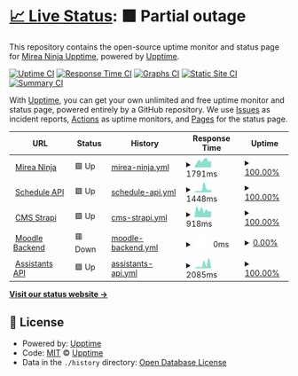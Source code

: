 # [📈 Live Status](https://mirea-ninja.github.io/upptime/): <!--live status--> **🟧 Partial outage**

This repository contains the open-source uptime monitor and status page for [Mirea Ninja Upptime](https://mirea-ninja.github.io/upptime/), powered by [Upptime](https://github.com/upptime/upptime).

[![Uptime CI](https://github.com/mirea-ninja/upptime/workflows/Uptime%20CI/badge.svg)](https://github.com/mirea-ninja/upptime/actions?query=workflow%3A%22Uptime+CI%22)
[![Response Time CI](https://github.com/mirea-ninja/upptime/workflows/Response%20Time%20CI/badge.svg)](https://github.com/mirea-ninja/upptime/actions?query=workflow%3A%22Response+Time+CI%22)
[![Graphs CI](https://github.com/mirea-ninja/upptime/workflows/Graphs%20CI/badge.svg)](https://github.com/mirea-ninja/upptime/actions?query=workflow%3A%22Graphs+CI%22)
[![Static Site CI](https://github.com/mirea-ninja/upptime/workflows/Static%20Site%20CI/badge.svg)](https://github.com/mirea-ninja/upptime/actions?query=workflow%3A%22Static+Site+CI%22)
[![Summary CI](https://github.com/mirea-ninja/upptime/workflows/Summary%20CI/badge.svg)](https://github.com/mirea-ninja/upptime/actions?query=workflow%3A%22Summary+CI%22)

With [Upptime](https://upptime.js.org), you can get your own unlimited and free uptime monitor and status page, powered entirely by a GitHub repository. We use [Issues](https://github.com/mirea-ninja/upptime/issues) as incident reports, [Actions](https://github.com/mirea-ninja/upptime/actions) as uptime monitors, and [Pages](https://mirea-ninja.github.io/upptime) for the status page.

<!--start: status pages-->
<!-- This summary is generated by Upptime (https://github.com/upptime/upptime) -->
<!-- Do not edit this manually, your changes will be overwritten -->
<!-- prettier-ignore -->
| URL | Status | History | Response Time | Uptime |
| --- | ------ | ------- | ------------- | ------ |
| <img alt="" src="https://favicons.githubusercontent.com/mirea.ninja" height="13"> [Mirea Ninja](https://mirea.ninja/) | 🟩 Up | [mirea-ninja.yml](https://github.com/mirea-ninja/upptime/commits/HEAD/history/mirea-ninja.yml) | <details><summary><img alt="Response time graph" src="./graphs/mirea-ninja/response-time-week.png" height="20"> 1791ms</summary><br><a href="https://mirea-ninja.github.io/upptime/history/mirea-ninja"><img alt="Response time 1438" src="https://img.shields.io/endpoint?url=https%3A%2F%2Fraw.githubusercontent.com%2Fmirea-ninja%2Fupptime%2FHEAD%2Fapi%2Fmirea-ninja%2Fresponse-time.json"></a><br><a href="https://mirea-ninja.github.io/upptime/history/mirea-ninja"><img alt="24-hour response time 1852" src="https://img.shields.io/endpoint?url=https%3A%2F%2Fraw.githubusercontent.com%2Fmirea-ninja%2Fupptime%2FHEAD%2Fapi%2Fmirea-ninja%2Fresponse-time-day.json"></a><br><a href="https://mirea-ninja.github.io/upptime/history/mirea-ninja"><img alt="7-day response time 1791" src="https://img.shields.io/endpoint?url=https%3A%2F%2Fraw.githubusercontent.com%2Fmirea-ninja%2Fupptime%2FHEAD%2Fapi%2Fmirea-ninja%2Fresponse-time-week.json"></a><br><a href="https://mirea-ninja.github.io/upptime/history/mirea-ninja"><img alt="30-day response time 1491" src="https://img.shields.io/endpoint?url=https%3A%2F%2Fraw.githubusercontent.com%2Fmirea-ninja%2Fupptime%2FHEAD%2Fapi%2Fmirea-ninja%2Fresponse-time-month.json"></a><br><a href="https://mirea-ninja.github.io/upptime/history/mirea-ninja"><img alt="1-year response time 1438" src="https://img.shields.io/endpoint?url=https%3A%2F%2Fraw.githubusercontent.com%2Fmirea-ninja%2Fupptime%2FHEAD%2Fapi%2Fmirea-ninja%2Fresponse-time-year.json"></a></details> | <details><summary><a href="https://mirea-ninja.github.io/upptime/history/mirea-ninja">100.00%</a></summary><a href="https://mirea-ninja.github.io/upptime/history/mirea-ninja"><img alt="All-time uptime 99.90%" src="https://img.shields.io/endpoint?url=https%3A%2F%2Fraw.githubusercontent.com%2Fmirea-ninja%2Fupptime%2FHEAD%2Fapi%2Fmirea-ninja%2Fuptime.json"></a><br><a href="https://mirea-ninja.github.io/upptime/history/mirea-ninja"><img alt="24-hour uptime 100.00%" src="https://img.shields.io/endpoint?url=https%3A%2F%2Fraw.githubusercontent.com%2Fmirea-ninja%2Fupptime%2FHEAD%2Fapi%2Fmirea-ninja%2Fuptime-day.json"></a><br><a href="https://mirea-ninja.github.io/upptime/history/mirea-ninja"><img alt="7-day uptime 100.00%" src="https://img.shields.io/endpoint?url=https%3A%2F%2Fraw.githubusercontent.com%2Fmirea-ninja%2Fupptime%2FHEAD%2Fapi%2Fmirea-ninja%2Fuptime-week.json"></a><br><a href="https://mirea-ninja.github.io/upptime/history/mirea-ninja"><img alt="30-day uptime 99.83%" src="https://img.shields.io/endpoint?url=https%3A%2F%2Fraw.githubusercontent.com%2Fmirea-ninja%2Fupptime%2FHEAD%2Fapi%2Fmirea-ninja%2Fuptime-month.json"></a><br><a href="https://mirea-ninja.github.io/upptime/history/mirea-ninja"><img alt="1-year uptime 99.90%" src="https://img.shields.io/endpoint?url=https%3A%2F%2Fraw.githubusercontent.com%2Fmirea-ninja%2Fupptime%2FHEAD%2Fapi%2Fmirea-ninja%2Fuptime-year.json"></a></details>
| <img alt="" src="https://favicons.githubusercontent.com/schedule.mirea.ninja" height="13"> [Schedule API](https://schedule.mirea.ninja/api/schedule/groups) | 🟩 Up | [schedule-api.yml](https://github.com/mirea-ninja/upptime/commits/HEAD/history/schedule-api.yml) | <details><summary><img alt="Response time graph" src="./graphs/schedule-api/response-time-week.png" height="20"> 1448ms</summary><br><a href="https://mirea-ninja.github.io/upptime/history/schedule-api"><img alt="Response time 762" src="https://img.shields.io/endpoint?url=https%3A%2F%2Fraw.githubusercontent.com%2Fmirea-ninja%2Fupptime%2FHEAD%2Fapi%2Fschedule-api%2Fresponse-time.json"></a><br><a href="https://mirea-ninja.github.io/upptime/history/schedule-api"><img alt="24-hour response time 1288" src="https://img.shields.io/endpoint?url=https%3A%2F%2Fraw.githubusercontent.com%2Fmirea-ninja%2Fupptime%2FHEAD%2Fapi%2Fschedule-api%2Fresponse-time-day.json"></a><br><a href="https://mirea-ninja.github.io/upptime/history/schedule-api"><img alt="7-day response time 1448" src="https://img.shields.io/endpoint?url=https%3A%2F%2Fraw.githubusercontent.com%2Fmirea-ninja%2Fupptime%2FHEAD%2Fapi%2Fschedule-api%2Fresponse-time-week.json"></a><br><a href="https://mirea-ninja.github.io/upptime/history/schedule-api"><img alt="30-day response time 955" src="https://img.shields.io/endpoint?url=https%3A%2F%2Fraw.githubusercontent.com%2Fmirea-ninja%2Fupptime%2FHEAD%2Fapi%2Fschedule-api%2Fresponse-time-month.json"></a><br><a href="https://mirea-ninja.github.io/upptime/history/schedule-api"><img alt="1-year response time 762" src="https://img.shields.io/endpoint?url=https%3A%2F%2Fraw.githubusercontent.com%2Fmirea-ninja%2Fupptime%2FHEAD%2Fapi%2Fschedule-api%2Fresponse-time-year.json"></a></details> | <details><summary><a href="https://mirea-ninja.github.io/upptime/history/schedule-api">100.00%</a></summary><a href="https://mirea-ninja.github.io/upptime/history/schedule-api"><img alt="All-time uptime 83.47%" src="https://img.shields.io/endpoint?url=https%3A%2F%2Fraw.githubusercontent.com%2Fmirea-ninja%2Fupptime%2FHEAD%2Fapi%2Fschedule-api%2Fuptime.json"></a><br><a href="https://mirea-ninja.github.io/upptime/history/schedule-api"><img alt="24-hour uptime 100.00%" src="https://img.shields.io/endpoint?url=https%3A%2F%2Fraw.githubusercontent.com%2Fmirea-ninja%2Fupptime%2FHEAD%2Fapi%2Fschedule-api%2Fuptime-day.json"></a><br><a href="https://mirea-ninja.github.io/upptime/history/schedule-api"><img alt="7-day uptime 100.00%" src="https://img.shields.io/endpoint?url=https%3A%2F%2Fraw.githubusercontent.com%2Fmirea-ninja%2Fupptime%2FHEAD%2Fapi%2Fschedule-api%2Fuptime-week.json"></a><br><a href="https://mirea-ninja.github.io/upptime/history/schedule-api"><img alt="30-day uptime 99.34%" src="https://img.shields.io/endpoint?url=https%3A%2F%2Fraw.githubusercontent.com%2Fmirea-ninja%2Fupptime%2FHEAD%2Fapi%2Fschedule-api%2Fuptime-month.json"></a><br><a href="https://mirea-ninja.github.io/upptime/history/schedule-api"><img alt="1-year uptime 83.47%" src="https://img.shields.io/endpoint?url=https%3A%2F%2Fraw.githubusercontent.com%2Fmirea-ninja%2Fupptime%2FHEAD%2Fapi%2Fschedule-api%2Fuptime-year.json"></a></details>
| <img alt="" src="https://favicons.githubusercontent.com/cms.mirea.ninja" height="13"> [CMS Strapi](https://cms.mirea.ninja/) | 🟩 Up | [cms-strapi.yml](https://github.com/mirea-ninja/upptime/commits/HEAD/history/cms-strapi.yml) | <details><summary><img alt="Response time graph" src="./graphs/cms-strapi/response-time-week.png" height="20"> 918ms</summary><br><a href="https://mirea-ninja.github.io/upptime/history/cms-strapi"><img alt="Response time 755" src="https://img.shields.io/endpoint?url=https%3A%2F%2Fraw.githubusercontent.com%2Fmirea-ninja%2Fupptime%2FHEAD%2Fapi%2Fcms-strapi%2Fresponse-time.json"></a><br><a href="https://mirea-ninja.github.io/upptime/history/cms-strapi"><img alt="24-hour response time 840" src="https://img.shields.io/endpoint?url=https%3A%2F%2Fraw.githubusercontent.com%2Fmirea-ninja%2Fupptime%2FHEAD%2Fapi%2Fcms-strapi%2Fresponse-time-day.json"></a><br><a href="https://mirea-ninja.github.io/upptime/history/cms-strapi"><img alt="7-day response time 918" src="https://img.shields.io/endpoint?url=https%3A%2F%2Fraw.githubusercontent.com%2Fmirea-ninja%2Fupptime%2FHEAD%2Fapi%2Fcms-strapi%2Fresponse-time-week.json"></a><br><a href="https://mirea-ninja.github.io/upptime/history/cms-strapi"><img alt="30-day response time 769" src="https://img.shields.io/endpoint?url=https%3A%2F%2Fraw.githubusercontent.com%2Fmirea-ninja%2Fupptime%2FHEAD%2Fapi%2Fcms-strapi%2Fresponse-time-month.json"></a><br><a href="https://mirea-ninja.github.io/upptime/history/cms-strapi"><img alt="1-year response time 755" src="https://img.shields.io/endpoint?url=https%3A%2F%2Fraw.githubusercontent.com%2Fmirea-ninja%2Fupptime%2FHEAD%2Fapi%2Fcms-strapi%2Fresponse-time-year.json"></a></details> | <details><summary><a href="https://mirea-ninja.github.io/upptime/history/cms-strapi">100.00%</a></summary><a href="https://mirea-ninja.github.io/upptime/history/cms-strapi"><img alt="All-time uptime 99.90%" src="https://img.shields.io/endpoint?url=https%3A%2F%2Fraw.githubusercontent.com%2Fmirea-ninja%2Fupptime%2FHEAD%2Fapi%2Fcms-strapi%2Fuptime.json"></a><br><a href="https://mirea-ninja.github.io/upptime/history/cms-strapi"><img alt="24-hour uptime 100.00%" src="https://img.shields.io/endpoint?url=https%3A%2F%2Fraw.githubusercontent.com%2Fmirea-ninja%2Fupptime%2FHEAD%2Fapi%2Fcms-strapi%2Fuptime-day.json"></a><br><a href="https://mirea-ninja.github.io/upptime/history/cms-strapi"><img alt="7-day uptime 100.00%" src="https://img.shields.io/endpoint?url=https%3A%2F%2Fraw.githubusercontent.com%2Fmirea-ninja%2Fupptime%2FHEAD%2Fapi%2Fcms-strapi%2Fuptime-week.json"></a><br><a href="https://mirea-ninja.github.io/upptime/history/cms-strapi"><img alt="30-day uptime 99.77%" src="https://img.shields.io/endpoint?url=https%3A%2F%2Fraw.githubusercontent.com%2Fmirea-ninja%2Fupptime%2FHEAD%2Fapi%2Fcms-strapi%2Fuptime-month.json"></a><br><a href="https://mirea-ninja.github.io/upptime/history/cms-strapi"><img alt="1-year uptime 99.90%" src="https://img.shields.io/endpoint?url=https%3A%2F%2Fraw.githubusercontent.com%2Fmirea-ninja%2Fupptime%2FHEAD%2Fapi%2Fcms-strapi%2Fuptime-year.json"></a></details>
| <img alt="" src="https://favicons.githubusercontent.com/mirea.ninja" height="13"> [Moodle Backend](https://mirea.ninja:5000/) | 🟥 Down | [moodle-backend.yml](https://github.com/mirea-ninja/upptime/commits/HEAD/history/moodle-backend.yml) | <details><summary><img alt="Response time graph" src="./graphs/moodle-backend/response-time-week.png" height="20"> 0ms</summary><br><a href="https://mirea-ninja.github.io/upptime/history/moodle-backend"><img alt="Response time 444" src="https://img.shields.io/endpoint?url=https%3A%2F%2Fraw.githubusercontent.com%2Fmirea-ninja%2Fupptime%2FHEAD%2Fapi%2Fmoodle-backend%2Fresponse-time.json"></a><br><a href="https://mirea-ninja.github.io/upptime/history/moodle-backend"><img alt="24-hour response time 0" src="https://img.shields.io/endpoint?url=https%3A%2F%2Fraw.githubusercontent.com%2Fmirea-ninja%2Fupptime%2FHEAD%2Fapi%2Fmoodle-backend%2Fresponse-time-day.json"></a><br><a href="https://mirea-ninja.github.io/upptime/history/moodle-backend"><img alt="7-day response time 0" src="https://img.shields.io/endpoint?url=https%3A%2F%2Fraw.githubusercontent.com%2Fmirea-ninja%2Fupptime%2FHEAD%2Fapi%2Fmoodle-backend%2Fresponse-time-week.json"></a><br><a href="https://mirea-ninja.github.io/upptime/history/moodle-backend"><img alt="30-day response time 0" src="https://img.shields.io/endpoint?url=https%3A%2F%2Fraw.githubusercontent.com%2Fmirea-ninja%2Fupptime%2FHEAD%2Fapi%2Fmoodle-backend%2Fresponse-time-month.json"></a><br><a href="https://mirea-ninja.github.io/upptime/history/moodle-backend"><img alt="1-year response time 444" src="https://img.shields.io/endpoint?url=https%3A%2F%2Fraw.githubusercontent.com%2Fmirea-ninja%2Fupptime%2FHEAD%2Fapi%2Fmoodle-backend%2Fresponse-time-year.json"></a></details> | <details><summary><a href="https://mirea-ninja.github.io/upptime/history/moodle-backend">0.00%</a></summary><a href="https://mirea-ninja.github.io/upptime/history/moodle-backend"><img alt="All-time uptime 12.08%" src="https://img.shields.io/endpoint?url=https%3A%2F%2Fraw.githubusercontent.com%2Fmirea-ninja%2Fupptime%2FHEAD%2Fapi%2Fmoodle-backend%2Fuptime.json"></a><br><a href="https://mirea-ninja.github.io/upptime/history/moodle-backend"><img alt="24-hour uptime 0.00%" src="https://img.shields.io/endpoint?url=https%3A%2F%2Fraw.githubusercontent.com%2Fmirea-ninja%2Fupptime%2FHEAD%2Fapi%2Fmoodle-backend%2Fuptime-day.json"></a><br><a href="https://mirea-ninja.github.io/upptime/history/moodle-backend"><img alt="7-day uptime 0.00%" src="https://img.shields.io/endpoint?url=https%3A%2F%2Fraw.githubusercontent.com%2Fmirea-ninja%2Fupptime%2FHEAD%2Fapi%2Fmoodle-backend%2Fuptime-week.json"></a><br><a href="https://mirea-ninja.github.io/upptime/history/moodle-backend"><img alt="30-day uptime 1.38%" src="https://img.shields.io/endpoint?url=https%3A%2F%2Fraw.githubusercontent.com%2Fmirea-ninja%2Fupptime%2FHEAD%2Fapi%2Fmoodle-backend%2Fuptime-month.json"></a><br><a href="https://mirea-ninja.github.io/upptime/history/moodle-backend"><img alt="1-year uptime 12.08%" src="https://img.shields.io/endpoint?url=https%3A%2F%2Fraw.githubusercontent.com%2Fmirea-ninja%2Fupptime%2FHEAD%2Fapi%2Fmoodle-backend%2Fuptime-year.json"></a></details>
| <img alt="" src="https://favicons.githubusercontent.com/assistants.mirea.ninja" height="13"> [Assistants API](https://assistants.mirea.ninja/api/v1/uptime) | 🟩 Up | [assistants-api.yml](https://github.com/mirea-ninja/upptime/commits/HEAD/history/assistants-api.yml) | <details><summary><img alt="Response time graph" src="./graphs/assistants-api/response-time-week.png" height="20"> 2085ms</summary><br><a href="https://mirea-ninja.github.io/upptime/history/assistants-api"><img alt="Response time 790" src="https://img.shields.io/endpoint?url=https%3A%2F%2Fraw.githubusercontent.com%2Fmirea-ninja%2Fupptime%2FHEAD%2Fapi%2Fassistants-api%2Fresponse-time.json"></a><br><a href="https://mirea-ninja.github.io/upptime/history/assistants-api"><img alt="24-hour response time 766" src="https://img.shields.io/endpoint?url=https%3A%2F%2Fraw.githubusercontent.com%2Fmirea-ninja%2Fupptime%2FHEAD%2Fapi%2Fassistants-api%2Fresponse-time-day.json"></a><br><a href="https://mirea-ninja.github.io/upptime/history/assistants-api"><img alt="7-day response time 2085" src="https://img.shields.io/endpoint?url=https%3A%2F%2Fraw.githubusercontent.com%2Fmirea-ninja%2Fupptime%2FHEAD%2Fapi%2Fassistants-api%2Fresponse-time-week.json"></a><br><a href="https://mirea-ninja.github.io/upptime/history/assistants-api"><img alt="30-day response time 1013" src="https://img.shields.io/endpoint?url=https%3A%2F%2Fraw.githubusercontent.com%2Fmirea-ninja%2Fupptime%2FHEAD%2Fapi%2Fassistants-api%2Fresponse-time-month.json"></a><br><a href="https://mirea-ninja.github.io/upptime/history/assistants-api"><img alt="1-year response time 790" src="https://img.shields.io/endpoint?url=https%3A%2F%2Fraw.githubusercontent.com%2Fmirea-ninja%2Fupptime%2FHEAD%2Fapi%2Fassistants-api%2Fresponse-time-year.json"></a></details> | <details><summary><a href="https://mirea-ninja.github.io/upptime/history/assistants-api">100.00%</a></summary><a href="https://mirea-ninja.github.io/upptime/history/assistants-api"><img alt="All-time uptime 99.71%" src="https://img.shields.io/endpoint?url=https%3A%2F%2Fraw.githubusercontent.com%2Fmirea-ninja%2Fupptime%2FHEAD%2Fapi%2Fassistants-api%2Fuptime.json"></a><br><a href="https://mirea-ninja.github.io/upptime/history/assistants-api"><img alt="24-hour uptime 100.00%" src="https://img.shields.io/endpoint?url=https%3A%2F%2Fraw.githubusercontent.com%2Fmirea-ninja%2Fupptime%2FHEAD%2Fapi%2Fassistants-api%2Fuptime-day.json"></a><br><a href="https://mirea-ninja.github.io/upptime/history/assistants-api"><img alt="7-day uptime 100.00%" src="https://img.shields.io/endpoint?url=https%3A%2F%2Fraw.githubusercontent.com%2Fmirea-ninja%2Fupptime%2FHEAD%2Fapi%2Fassistants-api%2Fuptime-week.json"></a><br><a href="https://mirea-ninja.github.io/upptime/history/assistants-api"><img alt="30-day uptime 99.36%" src="https://img.shields.io/endpoint?url=https%3A%2F%2Fraw.githubusercontent.com%2Fmirea-ninja%2Fupptime%2FHEAD%2Fapi%2Fassistants-api%2Fuptime-month.json"></a><br><a href="https://mirea-ninja.github.io/upptime/history/assistants-api"><img alt="1-year uptime 99.71%" src="https://img.shields.io/endpoint?url=https%3A%2F%2Fraw.githubusercontent.com%2Fmirea-ninja%2Fupptime%2FHEAD%2Fapi%2Fassistants-api%2Fuptime-year.json"></a></details>

<!--end: status pages-->

[**Visit our status website →**](https://mirea-ninja.github.io/upptime/)

## 📄 License

- Powered by: [Upptime](https://github.com/upptime/upptime)
- Code: [MIT](./LICENSE) © [Upptime](https://upptime.js.org)
- Data in the `./history` directory: [Open Database License](https://opendatacommons.org/licenses/odbl/1-0/)
